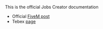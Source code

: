 This is the official Jobs Creator documentation

- Official [FiveM post](https://forum.cfx.re/t/jobs-creator-esx-in-game-jobs-creation-menu-without-server-restart/2667762/253)
- Tebex [page](https://jaksam1074-fivem-scripts.tebex.io/category/1712794)